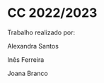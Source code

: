 # CC 2022/2023

Trabalho realizado por:

  Alexandra Santos

  Inês Ferreira

  Joana Branco
  
  

